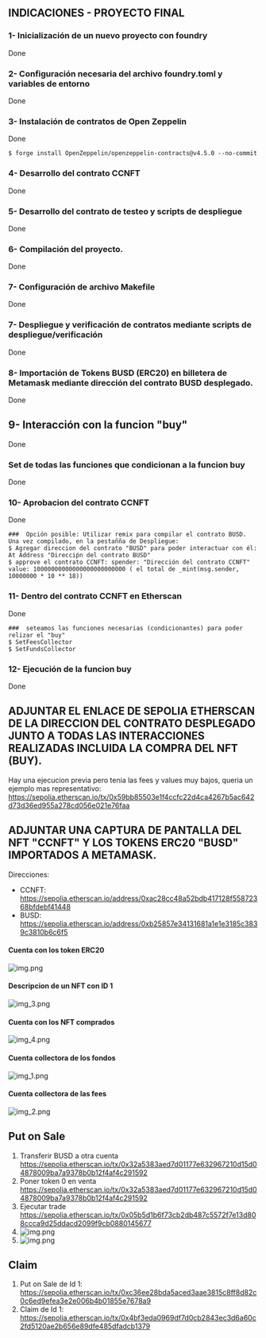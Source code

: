 ## INDICACIONES - PROYECTO FINAL

### 1- Inicialización de un nuevo proyecto con foundry

Done

### 2- Configuración necesaria del archivo foundry.toml y variables de entorno

Done

### 3- Instalación de contratos de Open Zeppelin

Done

```shell
$ forge install OpenZeppelin/openzeppelin-contracts@v4.5.0 --no-commit
```

### 4- Desarrollo del contrato CCNFT

Done

### 5- Desarrollo del contrato de testeo y scripts de despliegue

Done

### 6- Compilación del proyecto.

Done

### 7- Configuración de archivo Makefile

Done

### 7- Despliegue y verificación de contratos mediante scripts de despliegue/verificación

Done

### 8- Importación de Tokens BUSD (ERC20) en billetera de Metamask mediante dirección del contrato BUSD desplegado.

Done

## 9- Interacción con la funcion "buy"

Done

### Set de todas las funciones que condicionan a la funcion buy

Done

### 10- Aprobacion del contrato CCNFT

Done

```shell
###  Opción posible: Utilizar remix para compilar el contrato BUSD. Una vez compilado, en la pestañña de Despliegue:
$ Agregar direccion del contrato "BUSD" para poder interactuar con él: At Address "Direcciṕn del contrato BUSD"
$ approve el contrato CCNFT: spender: "Dirección del contrato CCNFT"      value: 10000000000000000000000000 ( el total de _mint(msg.sender, 10000000 * 10 ** 18))
```

### 11- Dentro del contrato CCNFT en Etherscan

Done

```shell
###  seteamos las funciones necesarias (condicionantes) para poder relizar el "buy"
$ SetFeesCollector
$ SetFundsCollector
```

### 12- Ejecución de la funcion buy

Done

## ADJUNTAR EL ENLACE DE SEPOLIA ETHERSCAN DE LA DIRECCION DEL CONTRATO DESPLEGADO JUNTO A TODAS LAS INTERACCIONES REALIZADAS INCLUIDA LA COMPRA DEL NFT (BUY).

Hay una ejecucion previa pero tenia las fees y values muy bajos, queria un ejemplo mas representativo:
https://sepolia.etherscan.io/tx/0x59bb85503e1f4ccfc22d4ca4267b5ac642d73d36ed955a278cd056e021e76faa

## ADJUNTAR UNA CAPTURA DE PANTALLA DEL NFT "CCNFT" Y LOS TOKENS ERC20 "BUSD" IMPORTADOS A METAMASK.

Direcciones:

- CCNFT: https://sepolia.etherscan.io/address/0xac28cc48a52bdb417128f55872368bfdebf41448
- BUSD: https://sepolia.etherscan.io/address/0xb25857e34131681a1e1e3185c3839c3810b6c6f5

#### Cuenta con los token ERC20

![img.png](interaction-evidence/AccountWithTokens.png)

#### Descripcion de un NFT con ID 1

![img_3.png](interaction-evidence/NFTWithID1.png)

#### Cuenta con los NFT comprados

![img_4.png](interaction-evidence/NFTsInAccount.png)

#### Cuenta collectora de los fondos

![img_1.png](interaction-evidence/AccountCollectingFunds.png)

#### Cuenta collectora de las fees

![img_2.png](interaction-evidence/AccountCollectingFees.png)

## Put on Sale

1. Transferir BUSD a otra
   cuenta https://sepolia.etherscan.io/tx/0x32a5383aed7d01177e632967210d15d04878009ba7a9378b0b12f4af4c291592
2. Poner token 0 en
   venta https://sepolia.etherscan.io/tx/0x32a5383aed7d01177e632967210d15d04878009ba7a9378b0b12f4af4c291592
3. Ejecutar trade https://sepolia.etherscan.io/tx/0x05b5d1b6f73cb2db487c5572f7e13d808ccca9d25ddacd2099f9cb0880145677
4. ![img.png](interaction-evidence/AnotherAccountWithTokens.png)
5. ![img.png](interaction-evidence/AnotherAccountWithTradedNFT.png)

## Claim

1. Put on Sale de Id
   1: https://sepolia.etherscan.io/tx/0xc36ee28bda5aced3aae3815c8ff8d82c0c6ed9efea3e2e006b4b01855e7678a9
2. Claim de Id 1: https://sepolia.etherscan.io/tx/0x4bf3eda0969df7d0cb2843ec3d6a60c2fd5120ae2b656e89dfe485dfadcb1379